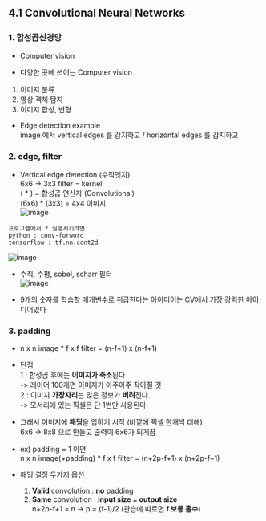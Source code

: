 ## 4.1 Convolutional Neural Networks

### 1. 합성곱신경망
- Computer vision

- 다양한 곳에 쓰이는 Computer vision
1. 이미지 분류
2. 영상 객체 탐지
3. 이미지 합성, 변형

- Edge detection example  
  image 에서 vertical edges 를 감지하고 / horizontal edges 를 감지하고

### 2. edge, filter
- Vertical edge detection (수직엣지)  
  6x6 -> 3x3 filter = kernel  
  ( * ) = 합성곱 연산자 (Convolutional)  
  (6x6) * (3x3) = 4x4 이미지  
  ![image](https://github.com/user-attachments/assets/5c14a836-d5ab-46ec-ab8d-16fa3975984c)

```
프로그램에서 * 실행시키려면
python : conv-forword
tensorflow : tf.nn.cont2d
```

![image](https://github.com/user-attachments/assets/3336e1e9-2d08-4a0d-a1f9-2ef8fbe3930f)

- 수직, 수평, sobel, scharr 필터  
![image](https://github.com/user-attachments/assets/03970adf-9428-4b20-8a16-da49b0f93aca)

- 9개의 숫자를 학습할 매개변수로 취급한다는 아이디어는 CV에서 가장 강력한 아이디어였다

### 3. padding
- n x n image * f x f filter = (n-f+1) x (n-f+1)
- 단점  
  1 : 합성곱 후에는 **이미지가 축소**된다  
    -> 레이어 100개면 이미지가 아주아주 작아질 것  
  2 : 이미지 **가장자리**는 많은 정보가 **버려**진다.  
    -> 모서리에 있는 픽셀은 단 1번만 사용된다.  

- 그래서 이미지에 **패딩**을 입히기 시작 (바깥에 픽셀 한개씩 더해)  
  6x6 -> 8x8 으로 만들고 출력이 6x6가 되게끔  
- ex) padding = 1 이면  
  n x n image(+padding) * f x f filter = (n+2p-f+1) x (n+2p-f+1)
- 패딩 결정 두가지 옵션  
  1) **Valid** convolution : **no** padding  
  2) **Same** convolution : **input size = output size**  
	  n+2p-f+1 = n -> p = (f-1)/2 (관습에 따르면 **f 보통 홀수**)
